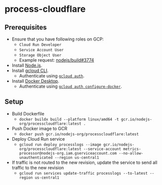 # process-cloudflare

## Prerequisites

- Ensure that you have following roles on GCP:
  - `Cloud Run Developer`
  - `Service Account User`
  - `Storage Object User`
  - Example request: [nodejs/build#3774][cloud-run-roles-request]
- Install [Node.js][install-nodejs].
- Install [gcloud CLI][install-gcloud-cli].
  - Authenticate using [`gcloud auth`][gcloud-auth].
- Install [Docker Desktop][install-docker-desktop].
  - Authenticate using [`gcloud auth configure-docker`][gcloud-auth-docker].

## Setup

- Build Dockerfile
  - `docker buildx build --platform linux/amd64 -t gcr.io/nodejs-org/processcloudflare:latest .`
- Push Docker image to GCR
  - `docker push gcr.io/nodejs-org/processcloudflare:latest`
- Deploy Cloud Run service
  - `gcloud run deploy processlogs --image gcr.io/nodejs-org/processcloudflare:latest --service-account metrics-processor@nodejs-org.iam.gserviceaccount.com --no-allow-unauthenticated --region us-central1`
- If traffic is not routed to the new revision, update the service to send all traffic to the new revision
  - `gcloud run services update-traffic processlogs --to-latest --region us-central1`

[cloud-run-roles-request]: https://github.com/nodejs/build/issues/3774
[gcloud-auth]: https://cloud.google.com/sdk/gcloud/reference/auth
[gcloud-auth-docker]: https://cloud.google.com/sdk/gcloud/reference/auth/configure-docker
[install-docker-desktop]: https://www.docker.com/products/docker-desktop
[install-gcloud-cli]: https://cloud.google.com/sdk/docs/install
[install-nodejs]: https://nodejs.org/en/learn/getting-started/how-to-install-nodejs
